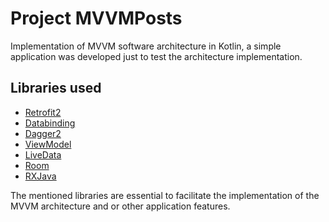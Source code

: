 # Project MVVMPosts
Implementation of MVVM software architecture in Kotlin, a simple application was developed just to test the architecture implementation.

## Libraries used
- [Retrofit2](https://square.github.io/retrofit)
- [Databinding](https://developer.android.com/jetpack/androidx/releases/databinding?hl=pt-br)
- [Dagger2](https://dagger.dev)
- [ViewModel](https://developer.android.com/topic/libraries/architecture/viewmodel)
- [LiveData](https://developer.android.com/topic/libraries/architecture/livedata)
- [Room](https://developer.android.com/topic/libraries/architecture/room)
- [RXJava](http://reactivex.io/documentation)

The mentioned libraries are essential to facilitate the implementation of the MVVM architecture and or other application features.

